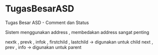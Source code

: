 # TugasBesarASD
Tugas Besar ASD - Comment dan Status

Sistem menggunakan address , membedakan address sangat penting 

nextk , prevk , infok , firstchild , lastchild -> digunakan untuk child
next , prev , info -> digunakan untuk parent
